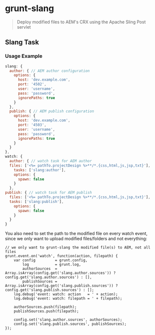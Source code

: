 # grunt-slang

> Deploy modified files to AEM's CRX using the Apache Sling Post servlet

## Slang Task

### Usage Example
```js
slang: {
  author: { // AEM author configuration
   	options: {
   	  host: 'dev.example.com',
   	  port: '4502',
      user: 'username',
      pass: 'password',
   	  ignorePaths: true
   	}
  },
  publish: { // AEM publish configuration
  	options: {
  	  host: 'dev.example.com',
  	  port: '4503',
      user: 'username',
      pass: 'password',
  	  ignorePaths: true
    }
  }
},
watch: {
  author: { // watch task for AEM author
  files: ['<%= pathTo.projectDesign %>**/*.{css,html,js,jsp,txt}'],
	tasks: ['slang:author'],
	options: {
	  spawn: false
    }
  },
publish: { // watch task for AEM publish
  files: ['<%= pathTo.projectDesign %>**/*.{css,html,js,jsp,txt}'],
  tasks: ['slang:publish'],
    options: {
	  spawn: false
    }
  }
}
```
You also need to set the path to the modified file on every watch event, since we only want to upload modified files/folders and not everything:

```
// we only want to grunt-slang the modified file(s) to AEM, not all files
grunt.event.on('watch', function(action, filepath) {
    var config         = grunt.config,
        log            = grunt.log,
        authorSources  = Array.isArray(config.get('slang.author.sources')) ? config.get('slang.author.sources') : [],
        publishSources = Array.isArray(config.get('slang.publish.sources')) ? config.get('slang.publish.sources') : [];
    log.debug('event: watch: action   = ' + action);
    log.debug('event: watch: filepath = ' + filepath);

    authorSources.push(filepath);
    publishSources.push(filepath);

    config.set('slang.author.sources', authorSources);
    config.set('slang.publish.sources', publishSources);
});
```
